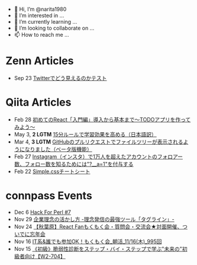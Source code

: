 - 👋 Hi, I’m @narita1980
- 👀 I’m interested in ...
- 🌱 I’m currently learning ...
- 💞️ I’m looking to collaborate on ...
- 📫 How to reach me ...

# Zenn Articles

<!-- profile updater begin: zenn -->
- Sep 23 [Twitterでどう見えるのかテスト](https://zenn.dev/narita1980/articles/cbb21f8d7f785752d6ac)
<!-- profile updater end: zenn -->

# Qiita Articles

<!-- profile updater begin: qiita -->
- Feb 28 [初めてのReact「入門編」導入から基本まで〜TODOアプリを作ってみよう〜](https://qiita.com/narita1980/items/49df43425ba2400bd0c2)
- May 3, **2 LGTM** [15分ルールで学習効果を高める（日本語訳）](https://qiita.com/narita1980/items/d0ad5246344fc6e4380f)
- Mar 4, **3 LGTM** [GitHubのプルリクエストでファイルツリーが表示されるようになりました（ベータ版機能）](https://qiita.com/narita1980/items/bee2c5232342a51e0415)
- Feb 27 [Instagram（インスタ）で1万人を超えたアカウントのフォロアー数、フォロー数を知るためには"?__a=1"を付与する](https://qiita.com/narita1980/items/630b7014fa893461b991)
- Feb 22 [Simple.cssチートシート](https://qiita.com/narita1980/items/fd2ccf0e91944aab9fd5)
<!-- profile updater end: qiita -->

# connpass Events

<!-- profile updater begin: connpass -->
- Dec 6 [Hack For Perl #7](https://hack4perl.connpass.com/event/301874/)
- Nov 29 [企業理念の活かし方 -理念発信の最強ツール「タグライン」-](https://connpass.com/event/301406/)
- Nov 24 [【秋葉原】React Fanもくもく会・質問会・交流会★対面開催、ついでに忘年会](https://meteor-fan.connpass.com/event/301165/)
- Nov 16 [IT系&誰でも参加OK！もくもく会_朝活_11/16(木)_995回](https://morimori.connpass.com/event/301869/)
- Nov 15 [《初級》脆弱性診断をステップ・バイ・ステップで学ぶ"未来の"初級者向け【W2-704】](https://bugbounty.connpass.com/event/301873/)
<!-- profile updater end: connpass -->

<!---
narita1980/narita1980 is a ✨ special ✨ repository because its `README.md` (this file) appears on your GitHub profile.
You can click the Preview link to take a look at your changes.
--->
